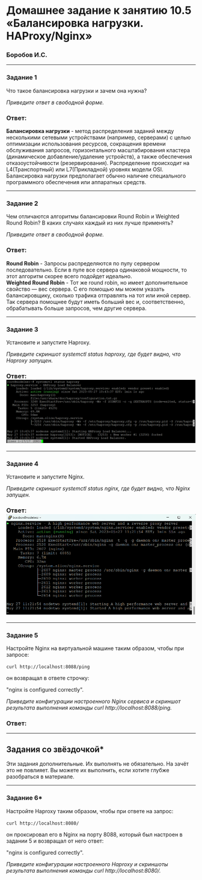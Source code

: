 # Домашнее задание к занятию 10.5 «Балансировка нагрузки. HAProxy/Nginx»
### Боробов И.С.

---

### Задание 1

Что такое балансировка нагрузки и зачем она нужна? 

*Приведите ответ в свободной форме.*

### Ответ:
**Балансировка нагрузки** - метод распределения заданий между несколькими сетевыми устройствами (например, серверами) с целью оптимизации использования ресурсов, сокращения времени обслуживания запросов, горизонтального масштабирования кластера (динамическое добавление/удаление устройств), а также обеспечения отказоустойчивости (резервирования). Распределение происходит на L4(Транспортный) или L7(Прикладной) уровнях модели OSI.  
Балансировка нагрузки предполагает обычно наличие специального программного обеспечения или аппаратных средств.

---

### Задание 2

Чем отличаются алгоритмы балансировки Round Robin и Weighted Round Robin? В каких случаях каждый из них лучше применять? 

*Приведите ответ в свободной форме.*

### Ответ:
**Round Robin** - Запросы распределяются по пулу сервером последовательно. Если в пуле все сервера одинаковой мощности, то этот алгоритм скорее всего подойдет идеально.  
**Weighted Round Robin** - Тот же round robin, но имеет дополнительное свойство — вес сервера. С его помощью мы можем указать балансировщику, сколько трафика отправлять на тот или иной сервер. Так сервера помощнее будут иметь больший вес и, соответственно, обрабатывать больше запросов, чем другие сервера.

---

### Задание 3

Установите и запустите Haproxy.

*Приведите скриншот systemctl status haproxy, где будет видно, что Haproxy запущен.*
### Ответ: ![sysctlhaproxy](https://github.com/Borobov/srlb-homework/blob/271b2b78ad2f9db3ac3ded20dbf9cab4f0c261c4/img-10-05/haproxy%20systemctl.png)
---

### Задание 4

Установите и запустите Nginx.

*Приведите скриншот systemctl status nginx, где будет видно, что Nginx запущен.*

### Ответ: ![sysctlnginx](https://github.com/Borobov/srlb-homework/blob/53461cc33ebe3f68a7e79cbc06ffe2d34fc0fd97/img-10-05/nginxsystemctl.png)

---

### Задание 5

Настройте Nginx на виртуальной машине таким образом, чтобы при запросе:

`curl http://localhost:8088/ping`

он возвращал в ответе строчку: 

"nginx is configured correctly".

*Приведите конфигурации настроенного Nginx сервиса и скриншот результата выполнения команды curl http://localhost:8088/ping.*

### Ответ:
---

## Задания со звёздочкой*
Эти задания дополнительные. Их выполнять не обязательно. На зачёт это не повлияет. Вы можете их выполнить, если хотите глубже разобраться в материале.

---
### Задание 6*

Настройте Haproxy таким образом, чтобы при ответе на запрос:

`curl http://localhost:8080/`

он проксировал его в Nginx на порту 8088, который был настроен в задании 5 и возвращал от него ответ: 

"nginx is configured correctly". 

*Приведите конфигурации настроенного Haproxy и скриншоты результата выполнения команды curl http://localhost:8080/.*


